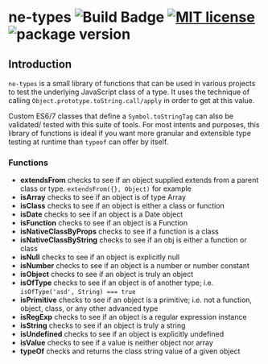 # ne-types ![Build Badge](https://travis-ci.org/nyteshade/ne-types.svg?branch=master) [![MIT license](https://img.shields.io/badge/License-MIT-blue.svg)](https://lbesson.mit-license.org/) ![package version](https://img.shields.io/badge/dynamic/json.svg?label=version&uri=https%3A%2F%2Fraw.githubusercontent.com%2Fnyteshade%2Fne-types%2Fmaster%2Fpackage.json&query=version&colorB=1d7ebe)


## Introduction

`ne-types` is a small library of functions that can be used in various projects
to test the underlying JavaScript class of a type. It uses the technique of
calling `Object.prototype.toString.call/apply` in order to get at this value.

Custom ES6/7 classes that define a `Symbol.toStringTag` can also be validated/
tested with this suite of tools. For most intents and purposes, this library of
functions is ideal if you want more granular and extensible type testing at
runtime than `typeof` can offer by itself.

### Functions

  * **extendsFrom** checks to see if an object supplied extends from a parent
    class or type. `extendsFrom({}, Object)` for example
  * **isArray** checks to see if an object is of type Array
  * **isClass** checks to see if an object is either a class or function
  * **isDate** checks to see if an object is a Date object
  * **isFunction** checks to see if an object is a Function
  * **isNativeClassByProps** checks to see if a function is a class
  * **isNativeClassByString** checks to see if an obj is either a function or
    class
  * **isNull** checks to see if an object is explicitly null
  * **isNumber** checks to see if an object is a number or number constant
  * **isObject** checks to see if an object is truly an object
  * **isOfType** checks to see if an object is of another type; i.e.
    `isOfType('asd', String) === true`
  * **isPrimitive** checks to see if an object is a primitive; i.e. not a
    function, object, class, or any other advanced type
  * **isRegExp** checks to see if an object is a regular expression instance
  * **isString** checks to see if an object is truly a string
  * **isUndefined** checks to see if an object is explicitly undefined
  * **isValue** checks to see if a value is neither object nor array
  * **typeOf** checks and returns the class string value of a given object
